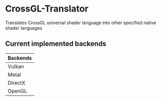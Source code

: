# CrossGL-Translator
Translates CrossGL universal shader language into other specified native shader languages
## Current implemented backends


 |Backends                           |
| ----------------------------------- |
| Vulkan                           |
 | Metal |
| DirectX                  |
| OpenGL                          |

